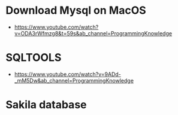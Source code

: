 # Download Mysql on MacOS
- https://www.youtube.com/watch?v=ODA3rWfmzg8&t=59s&ab_channel=ProgrammingKnowledge

# SQLTOOLS
-   https://www.youtube.com/watch?v=9ADd-_mM5Dw&ab_channel=ProgrammingKnowledge


# Sakila database
